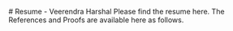 #   R e s u m e   -   V e e r e n d r a   H a r s h a l  
  
 P l e a s e   f i n d   t h e   r e s u m e   h e r e .  
  
 T h e   R e f e r e n c e s   a n d   P r o o f s   a r e   a v a i l a b l e   h e r e   a s   f o l l o w s .  
  
 